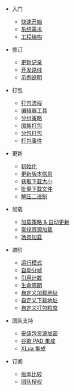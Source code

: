 <!-- docs/_sidebar.md -->
* 入门
  * [快速开始](/getstarted "快速开始")
  * [系统需求](/requires "系统需求")
  * [工程结构](/structure "工程结构")

* 修订
  * [更新记录](/changes "更新记录")
  * [开发路线](/roadmap "开发路线")
  * [示例说明](/example "示例说明")

* 打包
  * [打包流程](/build "打包流程")
  * [编辑器工具](/memuitems "编辑器工具")
  * [分组策略](/groups "分组策略")
  * [图集打包](/atlaspack "图集打包")
  * [分包打包](/splitbuild "分包打包")
  * [打包事件](/buildevent "打包事件")

* 更新
  * [初始化](/initialize "初始化")
  * [更新版本信息](/update-versions "更新版本信息")
  * [获取下载大小](/get-download-size "获取更新大小")
  * [批量下载文件](/download-versions "下载更新内容")
  * [解压二进制](/unpack-binary "解压二进制")

* 加载
  * [加载策略 & 自动更新](/loading-and-updating "加载策略 & 自动更新")
  * [常规资源加载](/load-asset "常规资源加载")
  * [场景加载](/load-scene "场景加载")

* 进阶
  * [运行模式](/playmode "运行模式")
  * [自动分帧](/auto-slicing "自动分帧")
  * [引用计数](/mrc "引用计数")
  * [生命周期](/lifecycle "生命周期") 
  * [自定义加载地址](custom-loadpath "自定义加载地址")
  * [自定义下载地址](custom-downloadurl "自定义下载地址")
  * [自定义打包粒度](custom-packmode "自定义打包粒度")

* 团队支持
  * [安装包资源加密](/binarymode "安装包资源加密")
  * [谷歌 PAD 集成](/playassetdelivery "谷歌 PAD 集成")
  * [XLua 集成](/xlua "XLua 集成")

* 订阅
  * [版本比较](/compare-plans "版本比较")
  * [团队授权](team-plan "团队授权")